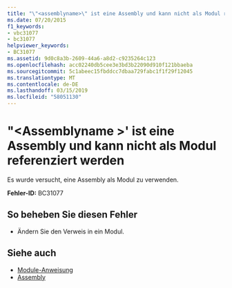 ```yaml
---
title: "\"<assemblyname>\" ist eine Assembly und kann nicht als Modul referenziert werden"
ms.date: 07/20/2015
f1_keywords:
- vbc31077
- bc31077
helpviewer_keywords:
- BC31077
ms.assetid: 9d0c8a3b-2609-44a6-a8d2-c9235264c123
ms.openlocfilehash: acc02240db5cee3e3bd3b22090d910f121bbaeba
ms.sourcegitcommit: 5c1abeec15fbddcc7dbaa729fabc1f1f29f12045
ms.translationtype: MT
ms.contentlocale: de-DE
ms.lasthandoff: 03/15/2019
ms.locfileid: "58051130"
---
```

# <a name="assemblyname-is-an-assembly-and-cannot-be-referenced-as-a-module"></a>"\<Assemblyname >' ist eine Assembly und kann nicht als Modul referenziert werden
Es wurde versucht, eine Assembly als Modul zu verwenden.  
  
 **Fehler-ID:** BC31077  
  
## <a name="to-correct-this-error"></a>So beheben Sie diesen Fehler  
  
-   Ändern Sie den Verweis in ein Modul.  
  
## <a name="see-also"></a>Siehe auch

- [Module-Anweisung](../../visual-basic/language-reference/statements/module-statement.md)
- [Assembly](../../visual-basic/language-reference/modifiers/assembly.md)
